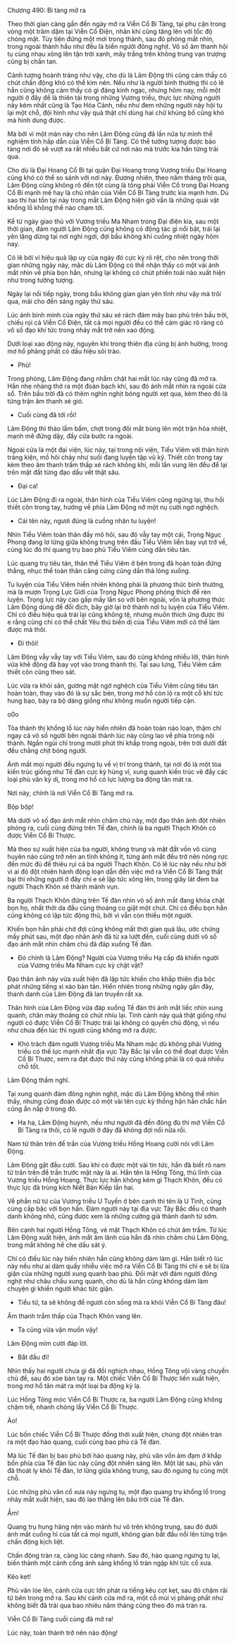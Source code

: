 




Chương 490: Bí tàng mở ra


Theo thời gian càng gần đến ngày mở ra Viễn Cổ Bí Tàng, tại phụ cận trong vòng một trăm dặm tại Viễn Cổ Điện, nhân khí cũng tăng lên với tốc độ chóng mặt. Tùy tiện đứng một mơi trong thành, sau đó phóng mắt nhìn, trong ngoài thành hầu như đều là biển người đông nghịt. Vô số âm thanh hội tụ cùng nhau xông lên tận trời xanh, mây trắng trên không trung vạn trượng cũng bị chấn tan.

Cảnh tượng hoành tráng như vậy, cho dù là Lâm Động thì cũng cảm thấy có chút chấn động khó có thể kìm nén. Nếu như là người bình thường thì có lẽ hắn cũng không cảm thấy có gì đáng kinh ngạc, nhưng hôm nay, mỗi một người ở đây đề là thiên tài trong những Vương triều, thực lực những người này kém nhất cũng là Tạo Hóa Cảnh, nếu như đem những người này hội tụ lại một chỗ, đội hình như vậy quả thật chỉ dùng hai chữ khủng bố cũng khó mà hình dung được.

Mà bởi vì một màn này cho nên Lâm Động cũng đã lần nữa tự mình thể nghiệm tính hấp dẫn của Viễn Cổ Bí Tàng. Có thể tưởng tượng được bảo tàng nơi đó sẽ vượt xa rất nhiều bất cứ nơi nào mà trước kia hắn từng trải qua.

Cho dù là Đại Hoang Cổ Bi tại quận Đại Hoang trong Vương triều Đại Hoang cũng khó có thể so sánh với nơi này. Đương nhiên, theo năm tháng trôi qua, Lâm Động cũng không rõ đến tột cùng là tông phái Viễn Cổ trong Đại Hoang Cổ Bi mạnh mẽ hay là chủ nhân của Viễn Cổ Bí Tàng trước kia mạnh hơn. Dù sao thì hai tồn tại này trong mắt Lâm Động hiện giờ vẫn là những quái vật khổng lồ không thể nào chạm tới.

Kể từ ngày giao thủ với Vương triều Ma Nham trong Đại điện kia, sau một thời gian, đám người Lâm Động cũng không có động tác gì nổi bật, trái lại yên lặng dừng tại nơi nghỉ ngơi, đợi bầu không khí cuồng nhiệt ngày hôm nay.

Có lẽ bởi vì hiệu quả lập uy của ngày đó cực kỳ rõ rệt, cho nên trong thời gian những ngày này, mặc dù Lâm Động có thể nhận thấy có một vài ánh mắt nhìn về phía bọn hắn, nhưng lại không có chút phiền toái nào xuất hiện như trong tưởng tượng.

Ngày lại nối tiếp ngày, trong bầu không gian gian yên tĩnh như vậy mà trôi qua, mãi cho đến sáng ngày thứ sáu.

Lúc ánh bình minh của ngày thứ sáu xé rách đám mây bao phủ trên bầu trời, chiếu rọi cả Viễn Cổ Điện, tất cả mọi người đều có thể cảm giác rõ ràng có vô số đạo khí tức trong nháy mắt trở nên xao động.

Dưới loại xao động này, nguyên khí trong thiên địa cũng bị ảnh hưởng, trong mơ hồ phảng phất có dấu hiệu sôi trào.

- Phù!

Trong phòng, Lâm Động đang nhắm chặt hai mắt lúc này cũng đã mở ra. Hắn nhẹ nhàng thở ra một đoàn bạch khí, sau đó ánh mắt nhìn ra ngoài cửa sổ. Trên bầu trời đã có thêm nghìn nghịt bóng người xẹt qua, kèm theo đó là từng trận âm thanh xé gió.

- Cuối cùng đã tới rồi!

Lâm Động thì thào lẩm bẩm, chợt trong đôi mắt bùng lên một trận hỏa nhiệt, mạnh mẽ đứng dậy, đẩy cửa bước ra ngoài.

Ngoài cửa là một đại viện, lúc này, tại trong nội viện, Tiểu Viêm với thân hình tráng kiện, mồ hôi chảy như suối đang luyện tập vũ kỹ. Thiết côn trong tay kèm theo âm thanh trầm thấp xé rách không khí, mỗi lần vung lên đều để lại trên mặt đất từng đạo dấu vết thật sâu.

- Đại ca!

Lúc Lâm Động đi ra ngoài, thân hình của Tiểu Viêm cũng ngừng lại, thu hồi thiết côn trong tay, hướng về phía Lâm Động nở một nụ cười ngờ nghệch.

- Cái tên này, ngươi đúng là cuồng nhân tu luyện!

Nhìn Tiểu Viêm toàn thân đầy mô hôi, sau đó vẫy tay một cái, Trọng Ngục Phong đang lơ lửng giữa không trung trên đầu Tiểu Viêm liền bay vụt trở về, cùng lúc đó thì quang trụ bao phủ Tiểu Viêm cũng dần tiêu tán.

Lúc quang trụ tiêu tán, thân thể Tiểu Viêm ở bên trong đã hoàn toàn đứng thẳng, nhục thể toàn thân căng cứng cũng dần thả lỏng xuống.

Tu luyện của Tiểu Viêm hiển nhiên không phải là phương thức bình thường, mà là mượn Trọng Lực Giới của Trọng Ngục Phong phóng thích để rèn luyện. Trọng lực này cao gấp mấy lần so với bên ngoài, vốn là phương thức Lâm Động dùng để đối địch, bây giờ lại trở thành nơi tu luyện của Tiểu Viêm. Chỉ có điều hiệu quả trái lại cũng không tệ, nhưng muốn thích ứng được thì e rằng cũng chỉ có thể chất Yêu thú biến dị của Tiểu Viêm mới có thể làm được mà thôi.

- Đi thôi!

Lâm Động vẫy vẫy tay với Tiểu Viêm, sau đó cũng không nhiều lời, thân hình vừa khẽ động đã bay vọt vào trong thành thị. Tại sau lưng, Tiểu Viêm cầm thiết côn cũng theo sát.

Lúc vừa ra khỏi sân, gương mặt ngờ nghệch của Tiểu Viêm cũng tiêu tán hoàn toàn, thay vào đó là sự sắc bén, trong mơ hồ còn lộ ra một cỗ khí tức hung bạo, bày ra bộ dáng giống như không muốn người tiếp cận.

o0o

Tòa thành thị khổng lồ lúc này hiển nhiên đã hoàn toàn náo loạn, thậm chí ngay cả vô số người bên ngoài thành lúc này cũng lao về phía trong nội thành. Ngắn ngủi chỉ trong mười phút thì khắp trong ngoài, trên trời dưới đất đều chằng chịt bóng người.

Ánh mắt mọi người đều ngưng tụ về vị trí trong thành, tại nơi đó là một tòa kiến trúc giống như Tế đàn cực kỳ hùng vĩ, xung quanh kiến trúc vẽ đầy các loại phù văn kỳ dị, trong mơ hồ có lực lượng ba động tản mát ra.

Nơi này, chính là nơi Viễn Cổ Bí Tàng mở ra.

Bộp bộp!

Mà dưới vô số đạo ánh mắt nhìn chăm chú này, một đạo thân ảnh đột nhiên phóng ra, cuối cùng đứng trên Tế đàn, chính là ba người Thạch Khôn có được Viễn Cổ Bí Thược.

Mà theo sự xuất hiện của ba người, không trung và mặt đất vốn vô cùng huyên náo cũng trở nên an tĩnh không ít, từng ánh mắt đều trở nên nóng rực đến mức đủ để thiêu rụi cả ba người Thạch Khôn. Có lẽ lúc này nếu như bởi vì ai đó đột nhiên hành động loạn dẫn đến việc mở ra Viễn Cổ Bí Tàng thất bại thì những người ở đây chỉ e sẽ lập tức xông lên, trong giây lát đem ba người Thạch Khôn xé thành mảnh vụn.

Ba người Thạch Khôn đứng trên Tế đàn nhìn vô số ánh mắt đang khóa chặt bọn họ, nhất thời da đầu cũng thoáng co giật một chút. Chỉ có điều bọn hắn cũng không có lập tức động thủ, bởi vì vẫn còn thiếu một người.

Khiến bọn hắn phải chờ đợi cũng không mất thời gian quá lâu, ước chừng mấy phút sau, một đạo nhân ảnh đã từ xa lướt đến, cuối cùng dưới vô số đạo ánh mắt nhìn chăm chú đã đáp xuống Tế đàn.

- Đó chính là Lâm Động? Người của Vương triều Hạ cấp đã khiến người của Vương triều Ma Nham cực kỳ chật vật?

Đạo thân ảnh này vừa xuất hiện đã lập tức khiến cho khắp thiên địa bộc phát những tiếng xì xào bàn tán. Hiển nhiên trong những ngày gần đây, thanh danh của Lâm Động đã lan truyền rất xa.

Thân hình của Lâm Động vừa đáp xuống Tế đàn thì ánh mắt liếc nhìn xung quanh, chân mày thoáng có chút nhíu lại. Tình cảnh này quả thật giống như người có được Viễn Cổ Bí Thược trái lại không có quyền chủ động, vì nếu như chưa đến lúc thì ngươi cũng không mở ra được.

- Khó trách đám người Vương triều Ma Nham mặc dù không phải Vương triều có thế lực mạnh nhất địa vực Tây Bắc lại vẫn có thể đoạt được Viễn Cổ Bí Thược, xem ra đạt được thứ này cũng không phải là có quá nhiều chỗ tốt.

Lâm Động thầm nghĩ.

Tại xung quanh đám đông nghìn nghịt, mặc dù Lâm Động không thể nhìn thấy, nhưng cũng đoán được có một vài tên cực kỳ thống hận hắn chắc hẳn cũng ẩn nấp ở trong đó.

- Ha ha, Lâm Động huynh, nếu như người đã đến đông đủ thì mở Viễn Cổ Bí Tàng ra thôi, có lẽ người ở đây đã không đợi nổi nữa rồi.

Nam tử thân trên để trần của Vương triều Hồng Hoang cười nói với Lâm Động.

Lâm Động gật đầu cười. Sau khi có được một vài tin tức, hắn đã biết rõ nam tử trân trên để trần trước mặt này là ai. Hắn tên là Hồng Tông, thủ lĩnh của Vương triều Hồng Hoang. Thực lực hắn không kém gì Thạch Khôn, đều có thực lực đã trùng kích Niết Bàn Kiếp lần hai.

Về phần nữ tử của Vương triều U Tuyền ở bên cạnh thì tên là U Tình, cũng cùng cấp bậc với bọn hắn. Đám người này tại địa vực Tây Bắc đều có thanh danh không nhỏ, cũng được xem là những cường giả thành danh từ sớm.

Bên cạnh hai người Hồng Tông, vẻ mặt Thạch Khôn có chút âm trầm. Từ lúc Lâm Động xuất hiện, ánh mắt âm lãnh của hắn đã nhìn chăm chú Lâm Động, trong mắt không hề che dấu sát ý.

Chỉ có điều lúc này hiển nhiên hắn cũng không dám làm gì. Hắn biết rõ lúc này nếu như ai dám quấy nhiễu việc mở ra Viễn Cổ Bí Tàng thì chỉ e sẽ bị lửa giận của những người xung quanh bao phủ. Đối mặt với đám người đông nghịt như châu chấu xung quanh, cho dù là hắn cũng không dám làm chuyện gì khiến người khác tức giận.

- Tiểu tử, ta sẽ không để ngươi còn sống mà ra khỏi Viễn Cổ Bí Tàng đâu!

Âm thanh trầm thấp của Thạch Khôn vang lên.

- Ta cũng vừa vặn muốn vậy!

Lâm Động mỉm cười đáp lời.

- Bắt đầu đi!

Nhìn thấy hai người chưa gì đã đối nghịch nhau, Hồng Tông vội vàng chuyển chủ đề, sau đó xòe bàn tay ra. Một chiếc Viễn Cổ Bí Thược liền xuất hiện, trong mơ hồ tản mát ra một loại ba động kỳ lạ.

Lúc Hồng Tông móc Viễn Cổ Bí Thược ra, ba người Lâm Động cũng không chậm trễ, nhanh chóng lấy Viễn Cổ Bí Thược.

Ào!

Lúc bốn chiếc Viễn Cổ Bí Thược đồng thời xuất hiện, chúng đột nhiên tràn ra một đạo hào quang, cuối cùng bao phủ cả Tế đàn.

Mà lúc Tế đàn bị bao phủ bởi hào quang này, phù văn vốn ảm đạm ở khắp bốn phía của Tế đàn lúc này cũng đột nhiên sáng lên. Một lát sau, phù văn đã thoát ly khỏi Tế đàn, lơ lửng giữa không trung, sau đó ngưng tụ cùng một chỗ.

Lúc những phù văn cổ xưa này ngưng tụ, một đạo quang trụ khổng lồ trong nháy mắt xuất hiện, sau đó lao thẳng lên bầu trời của Tế đàn.

Ầm!

Quang trụ hung hăng nện vào mảnh hư vô trên không trung, sau đó dưới ánh mắt cuồng hỉ của tất cả mọi người, không gian bắt đầu nổi lên từng trận chấn động kịch liệt.

Chấn động tràn ra, càng lúc càng nhanh. Sau đó, hào quang ngưng tụ lại, biến thành một cánh cổng ánh sáng khổng lồ tràn ngập khí tức cổ xưa.

Kẽo kẹt!

Phù văn lóe lên, cánh cửa cực lớn phát ra tiếng kêu cọt kẹt, sau đó chậm rãi từ bên trong mở ra. Sau khi cánh cửa mở ra, một cỗ mùi vị phảng phất như không biết đã trải qua bao nhiêu năm tháng cũng theo đó mà tràn ra.

Viễn Cổ Bí Tàng cuối cùng đã mở ra!

Lúc này, toàn thành trở nên náo động!




